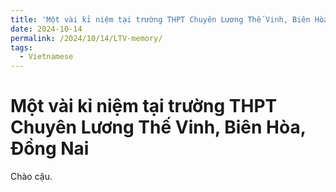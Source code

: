 ```yaml
---
title: 'Một vài kỉ niệm tại trường THPT Chuyên Lương Thế Vinh, Biên Hòa, Đồng Nai'
date: 2024-10-14
permalink: /2024/10/14/LTV-memory/
tags:
  - Vietnamese
---
```


# Một vài kỉ niệm tại trường THPT Chuyên Lương Thế Vinh, Biên Hòa, Đồng Nai

Chào cậu.